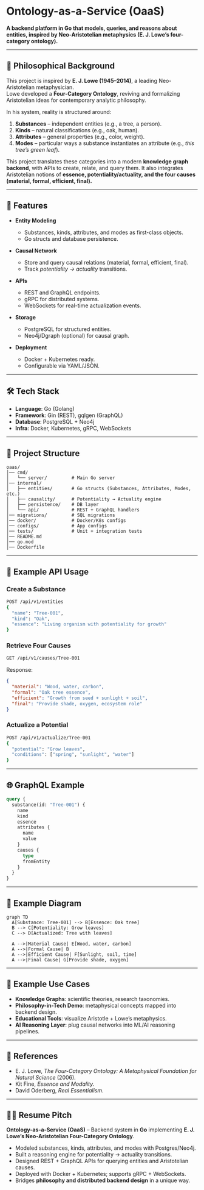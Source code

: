 # Ontology-as-a-Service (OaaS)

**A backend platform in Go that models, queries, and reasons about entities, inspired by Neo-Aristotelian metaphysics (E. J. Lowe’s four-category ontology).**

---

## 📖 Philosophical Background

This project is inspired by **E. J. Lowe (1945–2014)**, a leading Neo-Aristotelian metaphysician.  
Lowe developed a **Four-Category Ontology**, reviving and formalizing Aristotelian ideas for contemporary analytic philosophy.  

In his system, reality is structured around:  

1. **Substances** – independent entities (e.g., a tree, a person).  
2. **Kinds** – natural classifications (e.g., oak, human).  
3. **Attributes** – general properties (e.g., color, weight).  
4. **Modes** – particular ways a substance instantiates an attribute (e.g., *this tree’s green leaf*).  

This project translates these categories into a modern **knowledge graph backend**, with APIs to create, relate, and query them. It also integrates Aristotelian notions of **essence, potentiality/actuality, and the four causes (material, formal, efficient, final).**

---

## 🚀 Features

- **Entity Modeling**  
  - Substances, kinds, attributes, and modes as first-class objects.  
  - Go structs and database persistence.  

- **Causal Network**  
  - Store and query causal relations (material, formal, efficient, final).  
  - Track *potentiality → actuality* transitions.  

- **APIs**  
  - REST and GraphQL endpoints.  
  - gRPC for distributed systems.  
  - WebSockets for real-time actualization events.  

- **Storage**  
  - PostgreSQL for structured entities.  
  - Neo4j/Dgraph (optional) for causal graph.  

- **Deployment**  
  - Docker + Kubernetes ready.  
  - Configurable via YAML/JSON.  

---

## 🛠 Tech Stack

- **Language**: Go (Golang)  
- **Framework**: Gin (REST), gqlgen (GraphQL)  
- **Database**: PostgreSQL + Neo4j  
- **Infra**: Docker, Kubernetes, gRPC, WebSockets  

---

## 📂 Project Structure

```
oaas/
│── cmd/
│   └── server/         # Main Go server
│── internal/
│   ├── entities/       # Go structs (Substances, Attributes, Modes, etc.)
│   ├── causality/      # Potentiality → Actuality engine
│   ├── persistence/    # DB layer
│   └── api/            # REST + GraphQL handlers
│── migrations/         # SQL migrations
│── docker/             # Docker/K8s configs
│── configs/            # App configs
│── tests/              # Unit + integration tests
│── README.md
│── go.mod
│── Dockerfile
```

---

## 📌 Example API Usage

### Create a Substance
```bash
POST /api/v1/entities
{
  "name": "Tree-001",
  "kind": "Oak",
  "essence": "Living organism with potentiality for growth"
}
```

### Retrieve Four Causes
```bash
GET /api/v1/causes/Tree-001
```

Response:
```json
{
  "material": "Wood, water, carbon",
  "formal": "Oak tree essence",
  "efficient": "Growth from seed + sunlight + soil",
  "final": "Provide shade, oxygen, ecosystem role"
}
```

### Actualize a Potential
```bash
POST /api/v1/actualize/Tree-001
{
  "potential": "Grow leaves",
  "conditions": ["spring", "sunlight", "water"]
}
```

---

## 🌐 GraphQL Example

```graphql
query {
  substance(id: "Tree-001") {
    name
    kind
    essence
    attributes {
      name
      value
    }
    causes {
      type
      fromEntity
    }
  }
}
```

---

## 🌳 Example Diagram

```mermaid
graph TD
  A[Substance: Tree-001] --> B[Essence: Oak tree]
  B --> C[Potentiality: Grow leaves]
  C --> D[Actualized: Tree with leaves]

  A -->|Material Cause| E[Wood, water, carbon]
  A -->|Formal Cause| B
  A -->|Efficient Cause| F[Sunlight, soil, time]
  A -->|Final Cause| G[Provide shade, oxygen]
```
---

## 🔬 Example Use Cases

- **Knowledge Graphs**: scientific theories, research taxonomies.  
- **Philosophy-in-Tech Demo**: metaphysical concepts mapped into backend design.  
- **Educational Tools**: visualize Aristotle + Lowe’s metaphysics.  
- **AI Reasoning Layer**: plug causal networks into ML/AI reasoning pipelines.  

---

## 📖 References

- E. J. Lowe, *The Four-Category Ontology: A Metaphysical Foundation for Natural Science* (2006).  
- Kit Fine, *Essence and Modality*.  
- David Oderberg, *Real Essentialism*.  

---

## 🧑‍💻 Resume Pitch

**Ontology-as-a-Service (OaaS)** – Backend system in **Go** implementing **E. J. Lowe’s Neo-Aristotelian Four-Category Ontology**.  
- Modeled substances, kinds, attributes, and modes with Postgres/Neo4j.  
- Built a reasoning engine for potentiality → actuality transitions.  
- Designed REST + GraphQL APIs for querying entities and Aristotelian causes.  
- Deployed with Docker + Kubernetes; supports gRPC + WebSockets.  
- Bridges **philosophy and distributed backend design** in a unique way.  